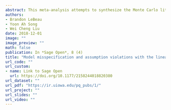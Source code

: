 ```yaml
---
abstract: This meta-analysis attempts to synthesize the Monte Carlo literature for the linear mixed model under a longitudinal framework. The meta-analysis aims to inform researchers about conditions that are important to consider when evaluating model assumptions and adequacy. In addition, the meta-analysis may be helpful to those wishing to design future Monte Carlo simulations in identifying simulation conditions. The current meta-analysis will use the empirical type I error rate as the effect size and Monte Carlo simulation conditions will be coded to serve as moderator variables. The type I error rate for the fixed and random effects will be explored as the primary dependent variable. Effect sizes were coded from 13 studies, resulting in a total of 4,002 and 621 effect sizes for fixed and random effects respectively. Meta-regression and proportional odds models were used to explore variation in the empirical type I error rate effect sizes. Implications for applied researchers and researchers planning new Monte Carlo studies will be explored.
authors: 
- Brandon LeBeau 
- Yoon Ah Song
- Wei Cheng Liu
date: 2018-12-01
image: ""
image_preview: ""
math: false
publication: In *Sage Open*, 8 (4)
title: "Model misspecification and assumption violations with the linear mixed model: A meta-analysis"
url_code: ""
url_custom:
- name: Link to Sage Open
  url: https://doi.org/10.1177/2158244018820380
url_dataset: ""
url_pdf: "https://ir.uiowa.edu/pq_pubs/1/"
url_project: ""
url_slides: ""
url_video: ""
---
```


